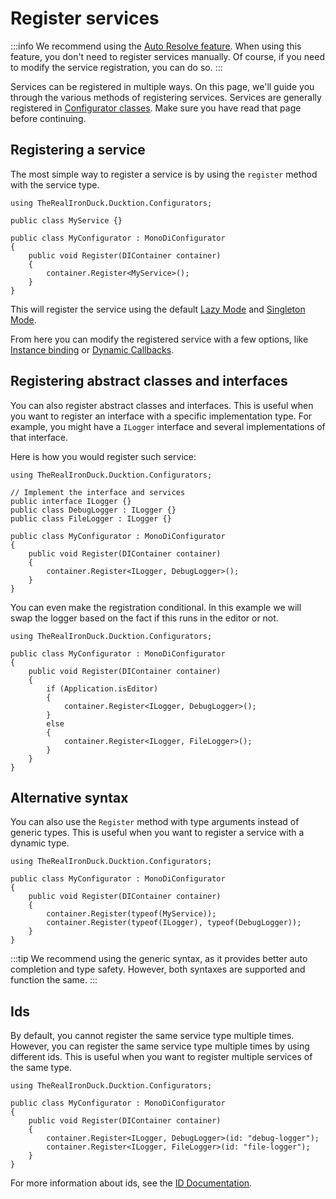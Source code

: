 # Register services

:::info
We recommend using the [Auto Resolve feature](/services/auto-resolve). When using this feature, you don't need to
register services manually. Of course, if you need to modify the service registration, you can do so.
:::

Services can be registered in multiple ways. On this page, we'll guide you through the various methods of registering
services. Services are generally registered in [Configurator classes](/basics/configurator-classes). Make sure you
have read that page before continuing.

## Registering a service

The most simple way to register a service is by using the `register` method with the service type.

```csharp{9}
using TheRealIronDuck.Ducktion.Configurators;

public class MyService {}

public class MyConfigurator : MonoDiConfigurator
{
    public void Register(DIContainer container)
    {
        container.Register<MyService>();
    }
}
```

This will register the service using the default [Lazy Mode](/services/lazy-loading)
and [Singleton Mode](/services/singleton-services).

From here you can modify the registered service with a few options, like
[Instance binding](/services/bind-specific-instances) or [Dynamic Callbacks](/services/dynamic-instantiation).

## Registering abstract classes and interfaces

You can also register abstract classes and interfaces. This is useful when you want to register an interface with a
specific implementation type. For example, you might have a `ILogger` interface and several implementations of that
interface.

Here is how you would register such service:

```csharp{12}
using TheRealIronDuck.Ducktion.Configurators;

// Implement the interface and services
public interface ILogger {}
public class DebugLogger : ILogger {}
public class FileLogger : ILogger {}

public class MyConfigurator : MonoDiConfigurator
{
    public void Register(DIContainer container)
    {
        container.Register<ILogger, DebugLogger>();
    }
}
```

You can even make the registration conditional. In this example we will swap the logger based on the fact if this runs
in the editor or not.

```csharp{7-14}
using TheRealIronDuck.Ducktion.Configurators;

public class MyConfigurator : MonoDiConfigurator
{
    public void Register(DIContainer container)
    {
        if (Application.isEditor)
        {
            container.Register<ILogger, DebugLogger>();
        }
        else
        {
            container.Register<ILogger, FileLogger>();
        }
    }
}
```

## Alternative syntax

You can also use the `Register` method with type arguments instead of generic types. This is useful when you want to
register a service with a dynamic type.

```csharp{7,8}
using TheRealIronDuck.Ducktion.Configurators;

public class MyConfigurator : MonoDiConfigurator
{
    public void Register(DIContainer container)
    {
        container.Register(typeof(MyService));
        container.Register(typeof(ILogger), typeof(DebugLogger));
    }
}
```

:::tip
We recommend using the generic syntax, as it provides better auto completion and type safety. However, both syntaxes
are supported and function the same.
:::

## Ids

By default, you cannot register the same service type multiple times. However, you can register the same service type
multiple times by using different ids. This is useful when you want to register multiple services of the same type.

```csharp{7,8}
using TheRealIronDuck.Ducktion.Configurators;

public class MyConfigurator : MonoDiConfigurator
{
    public void Register(DIContainer container)
    {
        container.Register<ILogger, DebugLogger>(id: "debug-logger");
        container.Register<ILogger, FileLogger>(id: "file-logger");
    }
}
```

For more information about ids, see the [ID Documentation](/services/service-ids).
